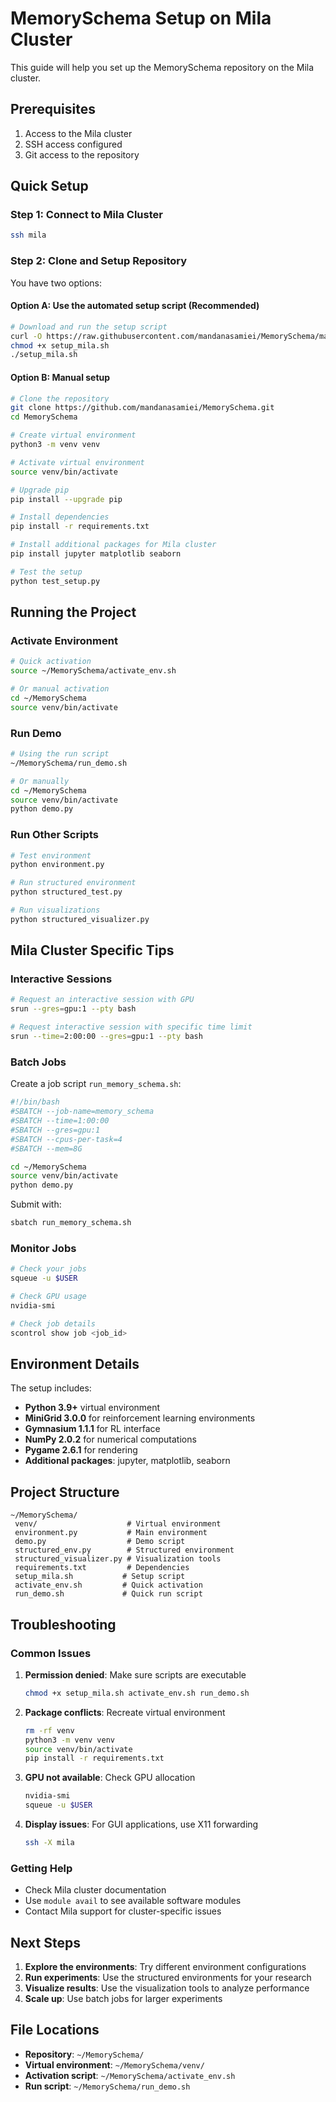 # MemorySchema Setup on Mila Cluster

This guide will help you set up the MemorySchema repository on the Mila cluster.

## Prerequisites

1. Access to the Mila cluster
2. SSH access configured
3. Git access to the repository

## Quick Setup

### Step 1: Connect to Mila Cluster

```bash
ssh mila
```

### Step 2: Clone and Setup Repository

You have two options:

#### Option A: Use the automated setup script (Recommended)

```bash
# Download and run the setup script
curl -O https://raw.githubusercontent.com/mandanasamiei/MemorySchema/main/setup_mila.sh
chmod +x setup_mila.sh
./setup_mila.sh
```

#### Option B: Manual setup

```bash
# Clone the repository
git clone https://github.com/mandanasamiei/MemorySchema.git
cd MemorySchema

# Create virtual environment
python3 -m venv venv

# Activate virtual environment
source venv/bin/activate

# Upgrade pip
pip install --upgrade pip

# Install dependencies
pip install -r requirements.txt

# Install additional packages for Mila cluster
pip install jupyter matplotlib seaborn

# Test the setup
python test_setup.py
```

## Running the Project

### Activate Environment

```bash
# Quick activation
source ~/MemorySchema/activate_env.sh

# Or manual activation
cd ~/MemorySchema
source venv/bin/activate
```

### Run Demo

```bash
# Using the run script
~/MemorySchema/run_demo.sh

# Or manually
cd ~/MemorySchema
source venv/bin/activate
python demo.py
```

### Run Other Scripts

```bash
# Test environment
python environment.py

# Run structured environment
python structured_test.py

# Run visualizations
python structured_visualizer.py
```

## Mila Cluster Specific Tips

### Interactive Sessions

```bash
# Request an interactive session with GPU
srun --gres=gpu:1 --pty bash

# Request interactive session with specific time limit
srun --time=2:00:00 --gres=gpu:1 --pty bash
```

### Batch Jobs

Create a job script `run_memory_schema.sh`:

```bash
#!/bin/bash
#SBATCH --job-name=memory_schema
#SBATCH --time=1:00:00
#SBATCH --gres=gpu:1
#SBATCH --cpus-per-task=4
#SBATCH --mem=8G

cd ~/MemorySchema
source venv/bin/activate
python demo.py
```

Submit with:
```bash
sbatch run_memory_schema.sh
```

### Monitor Jobs

```bash
# Check your jobs
squeue -u $USER

# Check GPU usage
nvidia-smi

# Check job details
scontrol show job <job_id>
```

## Environment Details

The setup includes:

- **Python 3.9+** virtual environment
- **MiniGrid 3.0.0** for reinforcement learning environments
- **Gymnasium 1.1.1** for RL interface
- **NumPy 2.0.2** for numerical computations
- **Pygame 2.6.1** for rendering
- **Additional packages**: jupyter, matplotlib, seaborn

## Project Structure

```
~/MemorySchema/
 venv/                    # Virtual environment
 environment.py           # Main environment
 demo.py                  # Demo script
 structured_env.py        # Structured environment
 structured_visualizer.py # Visualization tools
 requirements.txt         # Dependencies
 setup_mila.sh           # Setup script
 activate_env.sh         # Quick activation
 run_demo.sh             # Quick run script
```

## Troubleshooting

### Common Issues

1. **Permission denied**: Make sure scripts are executable
   ```bash
   chmod +x setup_mila.sh activate_env.sh run_demo.sh
   ```

2. **Package conflicts**: Recreate virtual environment
   ```bash
   rm -rf venv
   python3 -m venv venv
   source venv/bin/activate
   pip install -r requirements.txt
   ```

3. **GPU not available**: Check GPU allocation
   ```bash
   nvidia-smi
   squeue -u $USER
   ```

4. **Display issues**: For GUI applications, use X11 forwarding
   ```bash
   ssh -X mila
   ```

### Getting Help

- Check Mila cluster documentation
- Use `module avail` to see available software modules
- Contact Mila support for cluster-specific issues

## Next Steps

1. **Explore the environments**: Try different environment configurations
2. **Run experiments**: Use the structured environments for your research
3. **Visualize results**: Use the visualization tools to analyze performance
4. **Scale up**: Use batch jobs for larger experiments

## File Locations

- **Repository**: `~/MemorySchema/`
- **Virtual environment**: `~/MemorySchema/venv/`
- **Activation script**: `~/MemorySchema/activate_env.sh`
- **Run script**: `~/MemorySchema/run_demo.sh`
